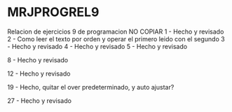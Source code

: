 # MRJPROGREL9
Relacion de ejercicios 9 de programacion
NO COPIAR
1 - Hecho y revisado
2 - Como leer el texto por orden y operar el primero leido con el segundo
3 - Hecho y revisado
4 - Hecho y revisado
5 - Hecho y revisado

8 - Hecho y revisado

12 - Hecho y revisado

19 - Hecho, quitar el over predeterminado, y auto ajustar?

27 - Hecho y revisado